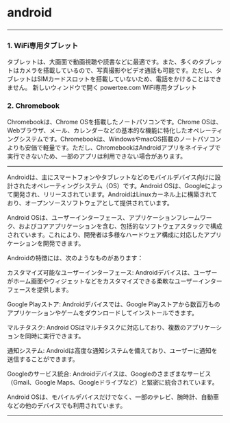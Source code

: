 
###
# android
### 

---

### 1. WiFi専用タブレット

タブレットは、大画面で動画視聴や読書などに最適です。また、多くのタブレットはカメラを搭載しているので、写真撮影やビデオ通話も可能です。ただし、タブレットはSIMカードスロットを搭載していないため、電話をかけることはできません。
新しいウィンドウで開く
powertee.com
WiFi専用タブレット

### 2. Chromebook

Chromebookは、Chrome OSを搭載したノートパソコンです。Chrome OSは、Webブラウザ、メール、カレンダーなどの基本的な機能に特化したオペレーティングシステムです。Chromebookは、WindowsやmacOS搭載のノートパソコンよりも安価で軽量です。ただし、ChromebookはAndroidアプリをネイティブで実行できないため、一部のアプリは利用できない場合があります。


---

Androidは、主にスマートフォンやタブレットなどのモバイルデバイス向けに設計されたオペレーティングシステム（OS）です。Android OSは、Googleによって開発され、リリースされています。AndroidはLinuxカーネル上に構築されており、オープンソースソフトウェアとして提供されています。

Android OSは、ユーザーインターフェース、アプリケーションフレームワーク、およびコアアプリケーションを含む、包括的なソフトウェアスタックで構成されています。これにより、開発者は多様なハードウェア構成に対応したアプリケーションを開発できます。

Androidの特徴には、次のようなものがあります：

カスタマイズ可能なユーザーインターフェース: Androidデバイスは、ユーザーがホーム画面やウィジェットなどをカスタマイズできる柔軟なユーザーインターフェースを提供します。

Google Playストア: Androidデバイスでは、Google Playストアから数百万ものアプリケーションやゲームをダウンロードしてインストールできます。

マルチタスク: Android OSはマルチタスクに対応しており、複数のアプリケーションを同時に実行できます。

通知システム: Androidは高度な通知システムを備えており、ユーザーに通知を送信することができます。

Googleのサービス統合: Androidデバイスは、Googleのさまざまなサービス（Gmail、Google Maps、Googleドライブなど）と緊密に統合されています。

Android OSは、モバイルデバイスだけでなく、一部のテレビ、腕時計、自動車などの他のデバイスでも利用されています。

---
